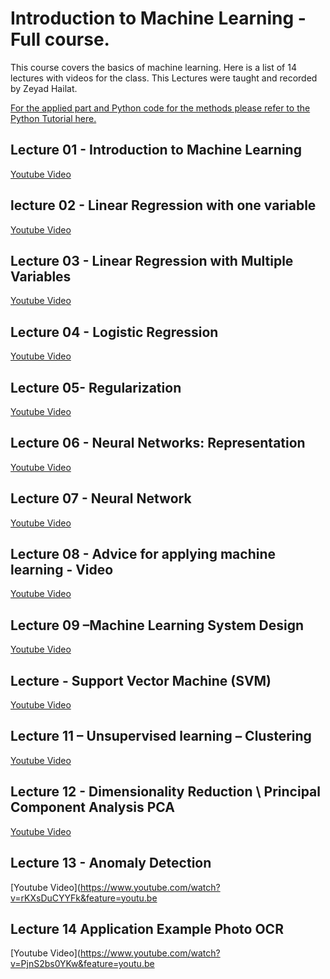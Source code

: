 # Introduction to Machine Learning - Full course.
This course covers the basics of machine learning. Here is a list of 14 lectures with videos for the class.
This Lectures were taught and recorded by Zeyad Hailat.

[For the applied part and Python code for the methods please refer to the Python Tutorial here.](https://github.com/zhailat/Introduction-to-machine-learning-Python/blob/master/README.md)

## Lecture 01 - Introduction to Machine Learning
[Youtube Video](https://www.youtube.com/watch?v=82LjjOeDS7E&feature=youtu.be)

## lecture 02 - Linear Regression with one variable
[Youtube Video](https://www.youtube.com/watch?v=6tkxP5exYH0&feature=youtu.be)

## Lecture 03 - Linear Regression with Multiple Variables
[Youtube Video](https://www.youtube.com/watch?v=RR3mjo5T7IE&feature=youtu.be)

## Lecture 04 - Logistic Regression
[Youtube Video](https://www.youtube.com/watch?v=H370nQNj0UI&feature=youtu.be)

## Lecture 05- Regularization
[Youtube Video](https://www.youtube.com/watch?v=NlKsE7l4oU0&feature=youtu.be)

## Lecture 06 - Neural Networks: Representation
[Youtube Video](https://www.youtube.com/watch?v=Ll8mjZquWvc&feature=youtu.be)

## Lecture 07 - Neural Network
[Youtube Video](https://www.youtube.com/watch?v=yfkQ372ypUg&feature=youtu.be)

## Lecture 08 - Advice for applying machine learning - Video
[Youtube Video](https://www.youtube.com/watch?v=6tMd82VVyVM&feature=youtu.be)

## Lecture 09 –Machine Learning System Design
[Youtube Video](https://www.youtube.com/watch?v=bY-uBgkW1VI&feature=youtu.be)

## Lecture - Support Vector Machine (SVM)
[Youtube Video](https://www.youtube.com/watch?v=L1uMfw-IHcI&feature=youtu.be)

## Lecture 11 – Unsupervised learning – Clustering
[Youtube Video](https://www.youtube.com/watch?v=KP835GYW2Sk&feature=youtu.be)


## Lecture 12 - Dimensionality Reduction \ Principal Component Analysis PCA
[Youtube Video](https://www.youtube.com/watch?v=GxpZxvIIRDU&feature=youtu.be)


## Lecture 13 - Anomaly Detection
[Youtube Video](https://www.youtube.com/watch?v=rKXsDuCYYFk&feature=youtu.be

## Lecture 14 Application Example Photo OCR
[Youtube Video](https://www.youtube.com/watch?v=PjnS2bs0YKw&feature=youtu.be

